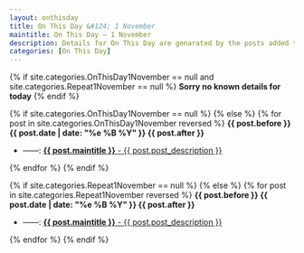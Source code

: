 ```yaml
---
layout: onthisday
title: On This Day &#124; 1 November
maintitle: On This Day — 1 November
description: Details for On This Day are genarated by the posts added to the website so the content is subject to changes/updates over time.
categories: [On This Day]
---
```


{% if site.categories.OnThisDay1November == null and site.categories.Repeat1November == null %}
<strong>Sorry no known details for today</strong>
{% endif %}

{% if site.categories.OnThisDay1November == null %}
{% else %}
{% for post in site.categories.OnThisDay1November reversed %}
<strong>{{ post.before }} {{ post.date | date: "%e %B %Y" }} {{ post.after }}</strong>
<ul>
<li> ——: <a href="{{ post.url }}"><strong>{{ post.maintitle }}</strong> - {{ post.post_description }}</a></li>
</ul>
{% endfor %}
{% endif %}

{% if site.categories.Repeat1November == null %}
{% else %}
{% for post in site.categories.Repeat1November reversed %}
<strong>{{ post.before }} {{ post.date | date: "%e %B %Y" }} {{ post.after }}</strong>
<ul>
<li> ——: <a href="{{ post.url }}"><strong>{{ post.maintitle }}</strong> - {{ post.post_description }}</a></li>
</ul>
{% endfor %}
{% endif %}
